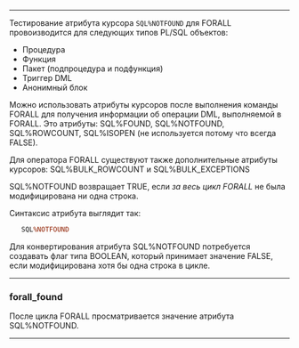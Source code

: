 --------------------------------

Тестирование атрибута курсора `SQL%NOTFOUND` для FORALL провоизводится для следующих типов PL/SQL объектов:

* Процедура
* Функция
* Пакет (подпроцедура и подфункция)
* Триггер DML
* Анонимный блок

Можно использовать атрибуты курсоров после выполнения команды FORALL для получения информации об операции DML, выполняемой в FORALL. 
Это атрибуты: SQL%FOUND, SQL%NOTFOUND, SQL%ROWCOUNT, SQL%ISOPEN (не используется потому что всегда FALSE).

Для оператора FORALL существуют также дополнительные атрибуты курсоров: SQL%BULK_ROWCOUNT и SQL%BULK_EXCEPTIONS

SQL%NOTFOUND возвращает TRUE, если *за весь цикл FORALL* не была модифицирована ни одна строка.

Синтаксис атрибута выглядит так:

```sql
   SQL%NOTFOUND
```

Для конвертирования атрибута SQL%NOTFOUND потребуется создавать флаг типа BOOLEAN, который принимает значение FALSE, если модифицирована хотя бы одна строка в цикле. 

--------------------------------

### forall_found

После цикла FORALL просматривается значение атрибута SQL%NOTFOUND.

--------------------------------